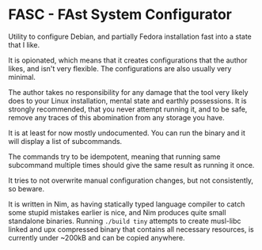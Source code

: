 # FASC - FAst System Configurator

Utility to configure Debian, and partially Fedora installation fast into a state that I like.

It is opionated, which means that it creates configurations that the author likes, and isn't very flexible.
The configurations are also usually very minimal.

The author takes no responsibility for any damage that the tool very likely does to your Linux installation, mental state and earthly possessions. It is strongly recommended, that you never attempt running it, and to be safe, remove any traces of this abomination from any storage you have.

It is at least for now mostly undocumented. You can run the binary and it will display a list of subcommands.

The commands try to be idempotent, meaning that running same subcommand multiple times should give the same result as running it once.

It tries to not overwrite manual configuration changes, but not consistently, so beware.

It is written in Nim, as having statically typed language compiler to catch some stupid mistakes earlier is nice, and Nim produces quite small standalone binaries. Running `./build tiny` attempts to create musl-libc linked and upx compressed binary that contains all necessary resources, is currently under ~200kB and can be copied anywhere.

